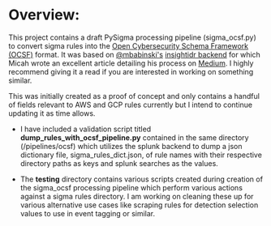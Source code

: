 # Overview:

This project contains a draft PySigma processing pipeline (sigma_ocsf.py) to convert sigma rules into the [Open Cybersecurity Schema Framework (OCSF)](https://github.com/ocsf/) format. It was based on [@mbabinski's](https://github.com/mbabinski) [insightidr backend](https://github.com/SigmaHQ/pySigma-backend-insightidr/tree/main/sigma/pipelines/insight_idr) for which Micah wrote an excellent article detailing his process on [Medium](https://micahbabinski.medium.com/creating-a-sigma-backend-for-fun-and-no-profit-ed16d20da142). I highly recommend giving it a read if you are interested in working on something similar.  

This was initially created as a proof of concept and only contains a handful of fields relevant to AWS and GCP rules currently but I intend to continue updating it as time allows. 

* I have included a validation script titled **dump_rules_with_ocsf_pipeline.py** contained in the same directory (/pipelines/ocsf) which utilizes the splunk backend to dump a json dictionary file, sigma_rules_dict.json, of rule names with their respective directory paths as keys and splunk searches as the values. 

* The __testing__ directory contains various scripts created during creation of the sigma_ocsf processing pipeline which perform various actions against a sigma rules directory. I am working on cleaning these up for various alternative use cases like scraping rules for detection selection values to use in event tagging or similar. 


